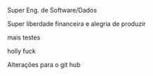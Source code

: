 Super Eng. de Software/Dados

Super liberdade financeira e alegria de produzir

mais testes

holly fuck

Alterações para o git hub